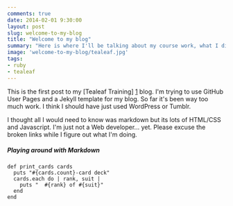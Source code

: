 ```yaml
---
comments: true
date: 2014-02-01 9:30:00
layout: post
slug: welcome-to-my-blog
title: "Welcome to my blog"
summary: "Here is where I'll be talking about my course work, what I discover and what has me stumped. "
image: 'welcome-to-my-blog/tealeaf.jpg'
tags:
- ruby
- tealeaf
---
```

This is the first post to my [Tealeaf Training] [1] blog.  I'm trying to use GitHub User Pages 
and a Jekyll template for my blog.  So far it's been way too much work. I think I should have 
just used WordPress or Tumblr.

I thought all I would need to know was markdown but its lots of HTML/CSS and Javascript.
I'm just not a Web developer... yet. 
Please excuse the broken links while I figure out what I'm doing.

#####  Playing around with Markdown 

    def print_cards cards
      puts "#{cards.count}-card deck"
      cards.each do | rank, suit |
        puts "  #{rank} of #{suit}"
      end
    end

[1]: http://www.gotealeaf.com "Introduction to Ruby and Web Development"
